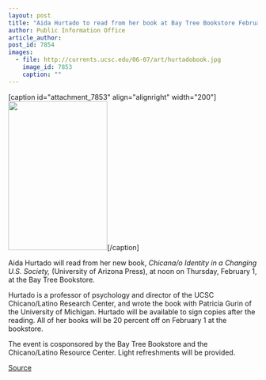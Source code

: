 ```yaml
---
layout: post
title: "Aida Hurtado to read from her book at Bay Tree Bookstore February 1"
author: Public Information Office
article_author: 
post_id: 7854
images:
  - file: http://currents.ucsc.edu/06-07/art/hurtadobook.jpg
    image_id: 7853
    caption: ""
---
```


[caption id="attachment_7853" align="alignright" width="200"]<a href="http://dev-ucsc-news.pantheonsite.io/wp-content/uploads/2007/01/hurtadobook.jpg"><img class="size-full wp-image-7853" src="http://dev-ucsc-news.pantheonsite.io/wp-content/uploads/2007/01/hurtadobook.jpg" alt="" width="200" height="301" /></a>[/caption]
<a name="content" id="content"></a>
<p>
  Aida Hurtado will read from her new book, <i>Chicana/o Identity in a Changing U.S. Society,</i> (University of Arizona Press), at noon on Thursday, February 1, at the Bay Tree Bookstore.
</p>
<p>
  Hurtado is a professor of psychology and director of the UCSC Chicano/Latino Research Center, and wrote the book with Patricia Gurin of the University of Michigan. Hurtado will be available to sign copies after the reading. All of her books will be 20 percent off on February 1 at the bookstore.
</p>
<p>
  The event is cosponsored by the Bay Tree Bookstore and the Chicano/Latino Resource Center. Light refreshments will be provided.
</p>
<p><a href="http://www1.ucsc.edu/currents/06-07/01-29/brief-hurtado.asp" title="Permalink to brief-hurtado">Source</a></p>
